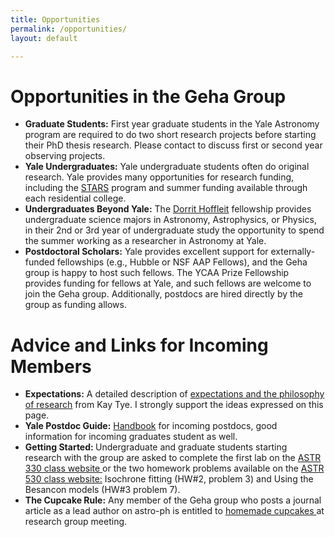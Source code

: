 ```yaml
---
title: Opportunities
permalink: /opportunities/
layout: default

---
```


# Opportunities in the Geha Group

- <b>Graduate Students:</b>  First year graduate students in the Yale Astronomy program are required to do two short research projects before starting their PhD thesis research.  Please contact to discuss first or second year observing projects.
- <b>Yale Undergraduates:</b>  Yale undergraduate students often do original research. Yale provides many opportunities for research funding, including the <a href="https://science.yalecollege.yale.edu/stem-fellowships/funding-stem-opportunities-yale/stars">STARS</a> program and summer funding available through each residential college.  
- <b>Undergraduates Beyond Yale:</b>  The <a href="https://astronomy.yale.edu/undergraduate-program/research/dorrit-hoffleit-undergraduate-research-scholarship">Dorrit Hoffleit</a> fellowship provides undergraduate science majors in Astronomy, Astrophysics, or Physics, in their 2nd or 3rd year of undergraduate study the opportunity to spend the summer working as a researcher in Astronomy at Yale. 
- <b>Postdoctoral Scholars:</b>  Yale provides excellent support for externally-funded fellowships (e.g., Hubble or NSF AAP Fellows), and the Geha group is happy to host such fellows. The YCAA Prize Fellowship provides funding for fellows at Yale, and such fellows are welcome to join the Geha group. Additionally, postdocs are hired directly by the group as funding allows.


# Advice and Links for Incoming Members

- <b>Expectations:</b> A detailed description of <a href="https://tyelab.org/philosophy">expectations and the philosophy of research</a> from Kay Tye. I strongly support the ideas expressed on this page.
- <b>Yale Postdoc Guide:</b> <a href="https://postdocs.yale.edu/postdocs/postdoctoral-affairs-handbook">Handbook</a> for incoming postdocs, good information for incoming graduates student as well. 
- <b>Getting Started: </b> Undergraduate and graduate students starting research with the group are asked to complete the first lab on the <a href="https://astro-330.github.io/intro.html">ASTR 330 class website </a>or the two homework problems available on the <a href="http://www.astro.yale.edu/mgeha/galaxies/problemsets.html">ASTR 530 class website:</a> Isochrone fitting (HW#2, problem 3) and Using the Besancon models (HW#3 problem 7).
- <b>The Cupcake Rule:</b> Any member of the Geha group who posts a journal article as a lead author on astro-ph is entitled to <a href="https://geha-group.github.io/cupcake_papers/">homemade cupcakes </a> at research group meeting.

